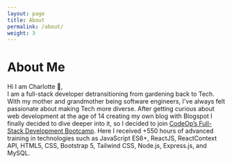 ```yaml
---
layout: page
title: About
permalink: /about/
weight: 3
---
```


# **About Me**

Hi I am Charlotte :seedling:,<br>
I am a full-stack developer detransitioning from gardening back to Tech.
With my mother and grandmother being software engineers, I've always felt passionate about making Tech more diverse. After getting curious about web development at the age of 14 creating my own blog with Blogspot I finally decided to dive deeper into it, so I decided to join [CodeOp’s Full-Stack Development Bootcamp](https://codeop.tech/full-stack-development-bootcamp/). Here I received +550 hours of advanced training in technologies such as JavaScript ES6+, ReactJS, ReactContext API, HTML5, CSS, Bootstrap 5, Tailwind CSS, Node.js, Express.js, and MySQL.
